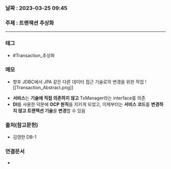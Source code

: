 ### 날짜 : 2023-03-25 09:45
### 주제 : 트랜잭션 추상화
---
### 태그
* #Transaction_추상화 

### 메모
* 향후 JDBC에서 JPA 같은 다른 데이터 접근 기술로의 변경을 위한 작업
![[Transaction_Abstract.png]]
-   **서비스**는 **기술에 직접 의존하지 않고** TxManager라는 interface를 의존
-   **DI**를 사용한 덕분에 **OCP 원칙**을 지키게 되었고, 이제부터는 **서비스 코드**를 **변경하지 않고 트랜잭션 기술**을 **변경**할 수 있음 

### 출처(참고문헌)
-  김영한 DB-1

### 연결문서
- 